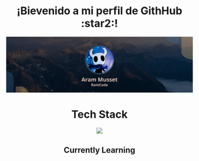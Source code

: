 <h1 align="center">¡Bievenido a mi perfil de GithHub :star2:!</h1>
<p align="center">
  <img src="RamCode.png"/>
</p>

<h1 align="center">Tech Stack</h1>  
<p  align="center">
  <a href="https://skillicons.dev">
    <img src="https://skillicons.dev/icons?i=py,django,html,css,js,mysql" />
  </a>
</p>

<div align="center">
  <h2>Currently Learning</h2>
  <img src="https://skillicons.dev/icons?i=java,postgresql/>
</div>

Edicion: 02/06/2025
